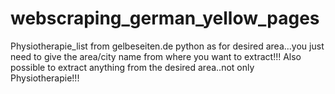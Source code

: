# webscraping_german_yellow_pages
Physiotherapie_list from gelbeseiten.de  python as for desired area...you just need to give the area/city name from where you want to extract!!! Also possible to extract anything from the desired area..not only Physiotherapie!!!
